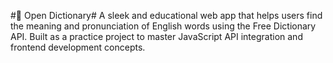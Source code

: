 #📖 Open Dictionary#
A sleek and educational web app that helps users find the meaning and pronunciation of English words using the Free Dictionary API. Built as a practice project to master JavaScript API integration and frontend development concepts.
